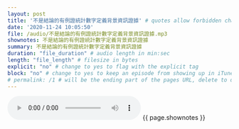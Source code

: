 ```yaml
---
layout: post
title: '不是結論的有例證統計數字定義背景資訊證據' # quotes allow forbidden characters like the colon
date: '2020-11-24 10:05:50'
file: /audio/不是結論的有例證統計數字定義背景資訊證據.mp3
shownotes: 不是結論的有例證統計數字定義背景資訊證據
summary: 不是結論的有例證統計數字定義背景資訊證據
duration: "file_duration" # audio length in min:sec
length: "file_length" # filesize in bytes
explicit: "no" # change to yes to flag with the explicit tag
block: "no" # change to yes to keep an episode from showing up in iTunes
# permalink: /1 # will be the ending part of the pages URL, delete to default to the title
---
```


<audio controls>
<source src="{{site.url}}{{site.baseurl}}{{ page.file }}" type="audio/x-mp3">
Your browser does not support the audio element.
</audio>
{{ page.shownotes }}

